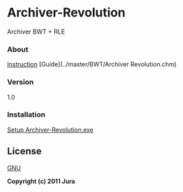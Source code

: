 # Archiver-Revolution
Archiver BWT + RLE

### About
[Instruction](../master/Instruction.pdf)
[Guide](../master/BWT/Archiver Revolution.chm)

### Version
1.0

### Installation
[Setup Archiver-Revolution.exe](https://github.com/JKord/Archiver-Revolution/releases/tag/v1.0)

License
----
[GNU](../master/LICENSE)

**Copyright (c) 2011 Jura**